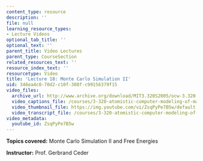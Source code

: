 ```yaml
---
content_type: resource
description: ''
file: null
learning_resource_types:
- Lecture Videos
optional_tab_title: ''
optional_text: ''
parent_title: Video Lectures
parent_type: CourseSection
related_resources_text: ''
resource_index_text: ''
resourcetype: Video
title: 'Lecture 18: Monte Carlo Simulation II'
uid: 346ea4c0-70d2-c10f-308f-c99156379f15
video_files:
  archive_url: http://www.archive.org/download/MIT3.320S2005/ocw-3.320-lec-14-12apr05-220k.mp4
  video_captions_file: /courses/3-320-atomistic-computer-modeling-of-materials-sma-5107-spring-2005/9c2e44f9099a59c8a237cfc594d3f530_ZsqPyPe7B5w.vtt
  video_thumbnail_file: https://img.youtube.com/vi/ZsqPyPe7B5w/default.jpg
  video_transcript_file: /courses/3-320-atomistic-computer-modeling-of-materials-sma-5107-spring-2005/fb2b5181006546e7b4f9b90854feaf9c_ZsqPyPe7B5w.pdf
video_metadata:
  youtube_id: ZsqPyPe7B5w
---
```


**Topics covered:** Monte Carlo Simulation II and Free Energies

**Instructor:** Prof. Gerbrand Ceder
